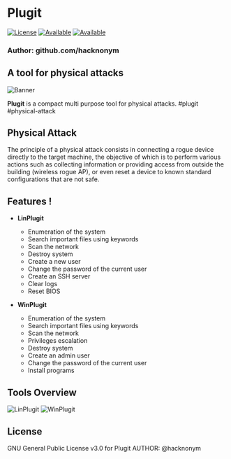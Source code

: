 # Plugit

[![License](https://img.shields.io/badge/License-GPL%20v3%2B-red.svg?style=for-the-badge)]()
[![Available](https://img.shields.io/badge/Available-Debian-orange.svg?style=for-the-badge)]()
[![Available](https://img.shields.io/badge/Available-Windows-blue.svg?style=for-the-badge)]()

### Author: github.com/hacknonym

##  A tool for physical attacks

![Banner](https://user-images.githubusercontent.com/55319869/80914921-1d327400-8d4f-11ea-83e6-999528101bdd.PNG)

**Plugit** is a compact multi purpose tool for physical attacks. #plugit #physical-attack

## Physical Attack
The principle of a physical attack consists in connecting a rogue device directly to the target machine, the objective of which is to perform various actions such as collecting information or providing access from outside the building (wireless rogue AP), or even reset a device to known standard configurations that are not safe.

## Features !
- **LinPlugit**
	* Enumeration of the system
	* Search important files using keywords
	* Scan the network
	* Destroy system 
	* Create a new user
	* Change the password of the current user
	* Create an SSH server
	* Clear logs
	* Reset BIOS

- **WinPlugit**
	* Enumeration of the system
	* Search important files using keywords
	* Scan the network
	* Privileges escalation
	* Destroy system 
	* Create an admin user
	* Change the password of the current user
	* Install programs

## Tools Overview
![LinPlugit](https://user-images.githubusercontent.com/55319869/80914392-87491a00-8d4b-11ea-92a3-79fa268f2ce1.png)
![WinPlugit](https://user-images.githubusercontent.com/55319869/87228335-d5f4df00-c3a0-11ea-91cb-3907a646a290.PNG)

## License
GNU General Public License v3.0 for Plugit
AUTHOR: @hacknonym

